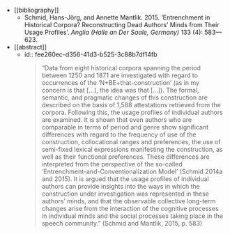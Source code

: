 - [[bibliography]]
	- Schmid, Hans-Jörg, and Annette Mantlik. 2015. ‘Entrenchment in Historical Corpora? Reconstructing Dead Authors’ Minds from Their Usage Profiles’. *Anglia (Halle an Der Saale, Germany)* 133 (4): 583—623.
- [[abstract]]
	- id:: fee260ec-d356-41d3-b525-3c88b7df14fb
	  > “Data from eight historical corpora spanning the period between 1250 and 1871 are investigated with regard to occurrences of the ‘N+BE+that-construction’ (as in my concern is that [...], the idea was that [...]). The formal, semantic, and pragmatic changes of this construction are described on the basis of 1,588 attestations retrieved from the corpora. Following this, the usage profiles of individual authors are examined. It is shown that even authors who are comparable in terms of period and genre show significant differences with regard to the frequency of use of the construction, collocational ranges and preferences, the use of semi-fixed lexical expressions manifesting the construction, as well as their functional preferences. These differences are interpreted from the perspective of the so-called ‘Entrenchment-and-Conventionalization Model’ (Schmid 2014a and 2015). It is argued that the usage profiles of individual authors can provide insights into the ways in which the construction under investigation was represented in these authors’ minds, and that the observable collective long-term changes arise from the interaction of the cognitive processes in individual minds and the social processes taking place in the speech community.” (Schmid and Mantlik, 2015, p. 583)